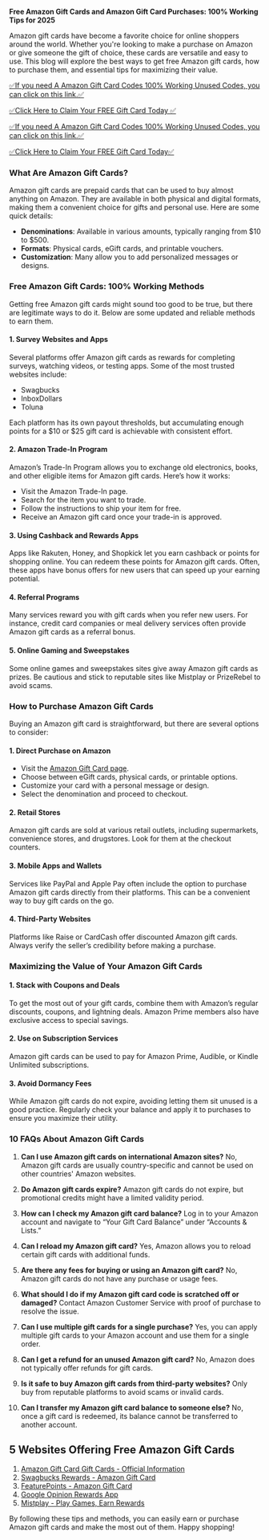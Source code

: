 **Free Amazon Gift Cards and Amazon Gift Card Purchases: 100% Working Tips for 2025**

Amazon gift cards have become a favorite choice for online shoppers around the world. Whether you're looking to make a purchase on Amazon or give someone the gift of choice, these cards are versatile and easy to use. This blog will explore the best ways to get free Amazon gift cards, how to purchase them, and essential tips for maximizing their value.

[✅If you need A Amazon Gift Card Codes 100% Working Unused Codes, you can click on this link.✅](https://dmfarid.com/allgiftcard/)

[✅Click Here to Claim Your FREE Gift Card Today ✅](https://dmfarid.com/allgiftcard/)

[✅If you need A Amazon Gift Card Codes 100% Working Unused Codes, you can click on this link.✅](https://dmfarid.com/allgiftcard/)

[✅Click Here to Claim Your FREE Gift Card Today✅](https://dmfarid.com/allgiftcard/)

### What Are Amazon Gift Cards?
Amazon gift cards are prepaid cards that can be used to buy almost anything on Amazon. They are available in both physical and digital formats, making them a convenient choice for gifts and personal use. Here are some quick details:

- **Denominations**: Available in various amounts, typically ranging from $10 to $500.
- **Formats**: Physical cards, eGift cards, and printable vouchers.
- **Customization**: Many allow you to add personalized messages or designs.

### Free Amazon Gift Cards: 100% Working Methods
Getting free Amazon gift cards might sound too good to be true, but there are legitimate ways to do it. Below are some updated and reliable methods to earn them.

#### 1. **Survey Websites and Apps**
Several platforms offer Amazon gift cards as rewards for completing surveys, watching videos, or testing apps. Some of the most trusted websites include:

- Swagbucks
- InboxDollars
- Toluna

Each platform has its own payout thresholds, but accumulating enough points for a $10 or $25 gift card is achievable with consistent effort.

#### 2. **Amazon Trade-In Program**
Amazon’s Trade-In Program allows you to exchange old electronics, books, and other eligible items for Amazon gift cards. Here’s how it works:

- Visit the Amazon Trade-In page.
- Search for the item you want to trade.
- Follow the instructions to ship your item for free.
- Receive an Amazon gift card once your trade-in is approved.

#### 3. **Using Cashback and Rewards Apps**
Apps like Rakuten, Honey, and Shopkick let you earn cashback or points for shopping online. You can redeem these points for Amazon gift cards. Often, these apps have bonus offers for new users that can speed up your earning potential.

#### 4. **Referral Programs**
Many services reward you with gift cards when you refer new users. For instance, credit card companies or meal delivery services often provide Amazon gift cards as a referral bonus.

#### 5. **Online Gaming and Sweepstakes**
Some online games and sweepstakes sites give away Amazon gift cards as prizes. Be cautious and stick to reputable sites like Mistplay or PrizeRebel to avoid scams.

### How to Purchase Amazon Gift Cards
Buying an Amazon gift card is straightforward, but there are several options to consider:

#### **1. Direct Purchase on Amazon**
- Visit the [Amazon Gift Card page](https://dmfarid.com/allgiftcard/).
- Choose between eGift cards, physical cards, or printable options.
- Customize your card with a personal message or design.
- Select the denomination and proceed to checkout.

#### **2. Retail Stores**
Amazon gift cards are sold at various retail outlets, including supermarkets, convenience stores, and drugstores. Look for them at the checkout counters.

#### **3. Mobile Apps and Wallets**
Services like PayPal and Apple Pay often include the option to purchase Amazon gift cards directly from their platforms. This can be a convenient way to buy gift cards on the go.

#### **4. Third-Party Websites**
Platforms like Raise or CardCash offer discounted Amazon gift cards. Always verify the seller’s credibility before making a purchase.

### Maximizing the Value of Your Amazon Gift Cards

#### **1. Stack with Coupons and Deals**
To get the most out of your gift cards, combine them with Amazon’s regular discounts, coupons, and lightning deals. Amazon Prime members also have exclusive access to special savings.

#### **2. Use on Subscription Services**
Amazon gift cards can be used to pay for Amazon Prime, Audible, or Kindle Unlimited subscriptions.

#### **3. Avoid Dormancy Fees**
While Amazon gift cards do not expire, avoiding letting them sit unused is a good practice. Regularly check your balance and apply it to purchases to ensure you maximize their utility.

### 10 FAQs About Amazon Gift Cards

1. **Can I use Amazon gift cards on international Amazon sites?**
   No, Amazon gift cards are usually country-specific and cannot be used on other countries' Amazon websites.

2. **Do Amazon gift cards expire?**
   Amazon gift cards do not expire, but promotional credits might have a limited validity period.

3. **How can I check my Amazon gift card balance?**
   Log in to your Amazon account and navigate to “Your Gift Card Balance” under “Accounts & Lists.”

4. **Can I reload my Amazon gift card?**
   Yes, Amazon allows you to reload certain gift cards with additional funds.

5. **Are there any fees for buying or using an Amazon gift card?**
   No, Amazon gift cards do not have any purchase or usage fees.

6. **What should I do if my Amazon gift card code is scratched off or damaged?**
   Contact Amazon Customer Service with proof of purchase to resolve the issue.

7. **Can I use multiple gift cards for a single purchase?**
   Yes, you can apply multiple gift cards to your Amazon account and use them for a single order.

8. **Can I get a refund for an unused Amazon gift card?**
   No, Amazon does not typically offer refunds for gift cards.

9. **Is it safe to buy Amazon gift cards from third-party websites?**
   Only buy from reputable platforms to avoid scams or invalid cards.

10. **Can I transfer my Amazon gift card balance to someone else?**
    No, once a gift card is redeemed, its balance cannot be transferred to another account.

## 5 Websites Offering Free Amazon Gift Cards

1. [Amazon Gift Card Gift Cards - Official Information](https://dmfarid.com/allgiftcard/)
2. [Swagbucks Rewards - Amazon Gift Card](https://dmfarid.com/allgiftcard/)
3. [FeaturePoints - Amazon Gift Card](https://dmfarid.com/amazon-free-gift-card/)
4. [Google Opinion Rewards App](https://dmfarid.com/amazon-free-gift-card/)
5. [Mistplay - Play Games, Earn Rewards](https://dmfarid.com/amazon-free-gift-card/)

By following these tips and methods, you can easily earn or purchase Amazon gift cards and make the most out of them. Happy shopping!

